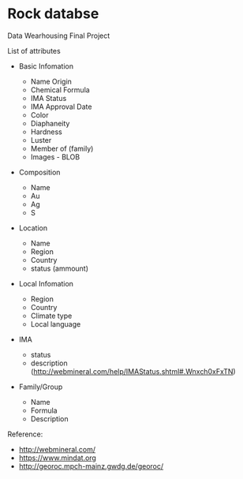 # Rock databse

Data Wearhousing Final Project

List of attributes

- Basic Infomation
	
	- Name Origin
	- Chemical Formula 
	- IMA Status
	- IMA Approval Date
	- Color
	- Diaphaneity
	- Hardness
	- Luster
	- Member of (family)
	- Images - BLOB

- Composition

	- Name
	- Au
	- Ag
	- S
	
- Location

	- Name
	- Region
	- Country
	- status (ammount)

- Local Infomation

	- Region
	- Country
	- Climate type
	- Local language


- IMA 

	- status
	- description
	(http://webmineral.com/help/IMAStatus.shtml#.Wnxch0xFxTN)


- Family/Group

	- Name
	- Formula
	- Description

Reference:

- http://webmineral.com/
- https://www.mindat.org
- http://georoc.mpch-mainz.gwdg.de/georoc/


